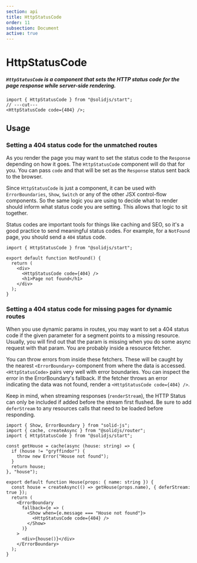 ```yaml
---
section: api
title: HttpStatusCode
order: 11
subsection: Document
active: true
---
```


# HttpStatusCode

##### `HttpStatusCode` is a component that sets the HTTP status code for the page response while server-side rendering.

<div class="text-lg">

```tsx twoslash
import { HttpStatusCode } from "@solidjs/start";
// ---cut---
<HttpStatusCode code={404} />;
```

</div>

<table-of-contents></table-of-contents>

## Usage

### Setting a 404 status code for the unmatched routes

As you render the page you may want to set the status code to the `Response` depending on how it goes. The `HttpStatusCode` component will do that for you. You can pass `code` and that will be set as the `Response` status sent back to the browser.

Since `HttpStatusCode` is just a component, it can be used with `ErrorBoundaries`, `Show`, `Switch` or any of the other JSX control-flow components. So the same logic you are using to decide what to render should inform what status code you are setting. This allows that logic to sit together.

Status codes are important tools for things like caching and SEO, so it's a good practice to send meaningful status codes. For example, for a `NotFound` page, you should send a `404` status code.

```tsx twoslash {6} filename="routes/*404.tsx"
import { HttpStatusCode } from "@solidjs/start";

export default function NotFound() {
  return (
    <div>
      <HttpStatusCode code={404} />
      <h1>Page not found</h1>
    </div>
  );
}
```

### Setting a 404 status code for missing pages for dynamic routes

When you use dynamic params in routes, you may want to set a 404 status code if the given parameter for a segment points to a missing resource. Usually, you will find out that the param is missing when you do some async request with that param. You are probably inside a resource fetcher.

You can throw errors from inside these fetchers. These will be caught by the nearest `<ErrorBoundary>` component from where the data is accessed. `<HttpStatusCode>` pairs very well with error boundaries. You can inspect the error in the ErrorBoundary's fallback. If the fetcher throws an error indicating the data was not found, render a `<HttpStatusCode code={404} />`.

Keep in mind, when streaming responses (`renderStream`), the HTTP Status can only be included if added before the stream first flushed. Be sure to add `deferStream` to any resources calls that need to be loaded before responding.

```tsx twoslash {7,17-19, 15, 23} filename="routes/[house].tsx"
import { Show, ErrorBoundary } from "solid-js";
import { cache, createAsync } from "@solidjs/router";
import { HttpStatusCode } from "@solidjs/start";

const getHouse = cache(async (house: string) => {
  if (house != "gryffindor") {
    throw new Error("House not found");
  }
  return house;
}, "house");

export default function House(props: { name: string }) {
  const house = createAsync(() => getHouse(props.name), { deferStream: true });
  return (
    <ErrorBoundary
      fallback={e => (
        <Show when={e.message === "House not found"}>
          <HttpStatusCode code={404} />
        </Show>
      )}
    >
      <div>{house()}</div>
    </ErrorBoundary>
  );
}
```
